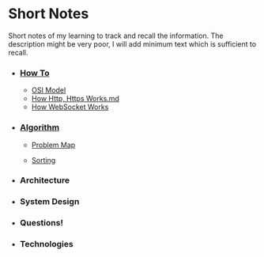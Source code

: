 # Short Notes

Short notes of my learning to track and recall the information. The description might be very poor, I will add minimum text which is sufficient to recall.

-   ### [How To](How%20To/How%20To.md)
    - [OSI Model](How%20To/OSI%20Model.md)
    - [How Http, Https Works.md](How%20To/How%20Http%2C%20Https%20Works.md)
    - [How WebSocket Works](How%20To/How%20WebSocket%20Works.md)
    
-   ### [Algorithm](Algorithm/Algorithm.md)
    
    -   [Problem Map](Algorithm/Problem%20Map.md)
        
    -   [Sorting](Algorithm/Sorting.md)
    
-   ### Architecture
    
-   ### System Design
    
-   ### Questions!
    
-   ### Technologies
